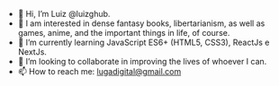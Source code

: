 - 👋 Hi, I’m Luiz @luizghub.
- 👀 I am interested in dense fantasy books, libertarianism, as well as games, anime, and the important things in life, of course.
- 🌱 I’m currently learning JavaScript ES6+ (HTML5, CSS3), ReactJs e NextJs.
- 💞️ I’m looking to collaborate in improving the lives of whoever I can.
- 📫 How to reach me: <a href="mailto:lugadigital@gmail.com">lugadigital@gmail.com</a>

<!---
luizghub/luizghub is a ✨ special ✨ repository because its `README.md` (this file) appears on your GitHub profile.
You can click the Preview link to take a look at your changes.
--->
